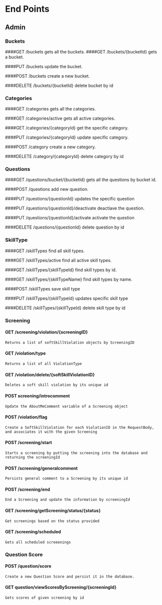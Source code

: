 # End Points

## Admin
### Buckets
  ####GET /buckets
    gets all the buckets.
  ####GET /buckets/{bucketId}
    gets a bucket.
  
   ####PUT /buckets
    update the bucket.
   
   ####POST /buckets
     create a new bucket.
     
   ####DELETE /buckets/{bucketId}
    delete bucket by id

### Categories
  ####GET /categories
    gets all the categories.
    
  ####GET /categories/active
    gets all active categories.
  
   ####GET /categories/{categoryId}
    get the specific category.
  
   ####PUT /categories/{categoryId}
    update specific category.
   
   ####POST /category
    create a new category.
     
   ####DELETE /category/{categoryId}
    delete category by id
  
### Questions
  ####GET /questions/bucket/{bucketId}
    gets all the questions by bucket id.
    
  ####POST /questions
    add new question.
  
   ####PUT /questions/{questionId}
    updates the specific question
  
   ####PUT /questions/{questionId}/deactivate
    deactiave the question.
   
   ####PUT /questions/{questionId}/activate
    activate the question
     
   ####DELETE /questions/{questionId}
    delete question by id
  
  
### SkillType
  ####GET /skillTypes
    find all skill types.
    
  ####GET /skillTypes/active
    find all active skill types.
    
  ####GET /skillTypes/{skillTypeId}
    find skill types by id.
    
  ####GET /skillTypes/{skillTypeName}
    find skill types by name.
    
  ####POST /skillTypes
    save skill type
  
   ####PUT /skillTypes/{skillTypeId}
    updates specific skill type
     
   ####DELETE /skillTypes/{skillTypeId}
    delete skill type by id

### Screening

  #### GET /screening/violation/{screeningID}
    Returns a list of softSkillViolation objects by ScreeningID

  #### GET /violation/type
    Returns a list of all ViolationType

  #### GET /violation/delete/{softSkillViolationID}
    Deletes a soft skill violation by its unique id

  #### POST screening/introcomment
    Update the AboutMeComment variable of a Screening object

  #### POST /violation/flag
    Create a SoftSkillViolation for each ViolationID in the RequestBody, and associates it with the given Screening

  #### POST /screening/start
    Starts a screening by putting the screening into the database and returning the screeningId

  #### POST /screening/generalcomment
    Persists general comment to a Screening by its unique id

  #### POST /screening/end
    End a Screening and update the information by screeningId

  #### GET /screening/getScreening/status/{status}
    Get screenings based on the status provided

  #### GET /screening/scheduled
    Gets all scheduled screeenings

### Question Score

  #### POST /question/score
    Create a new Question Score and persist it in the database.

  #### GET question/viewScoresByScreening/{screeningId}
    Gets scores of given screening by id
